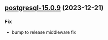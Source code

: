 

## [postgresql-15.0.9](https://github.com/truecharts/charts/compare/postgresql-15.0.8...postgresql-15.0.9) (2023-12-21)

### Fix

- bump to release middleware fix
  
  